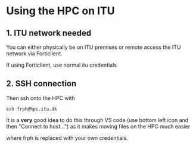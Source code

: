 # Using the HPC on ITU

## 1. ITU network needed

You can either physically be on ITU premises or remote access the ITU network via Forticlient.

If using Forticlient, use normal itu credentials

## 2. SSH connection

Then ssh onto the HPC with

`ssh frph@hpc.itu.dk`

It is a **very** good idea to do this through VS code (use bottom left icon and then "Connect to host...") as it makes moving files on the HPC much easier

where frph is replaced with your own credentials.